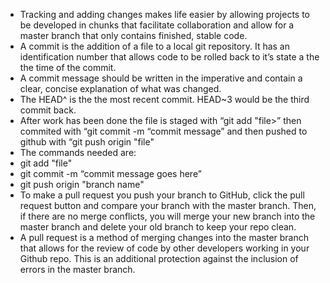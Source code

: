 - Tracking and adding changes makes life easier by allowing projects to be developed in chunks that facilitate collaboration and allow for a master branch that only contains finished, stable code. 
- A commit is the addition of a file to a local git repository. It has an identification number that allows code to be rolled back to it’s state a the the time of the commit. 
- A commit message should be written in the imperative and contain a clear, concise  explanation of what was changed. 
- The HEAD^ is the the most recent commit. HEAD~3 would be the third commit back. 
- After work has been done the file is staged with “git add "file>” then commited with “git commit -m “commit message” and then pushed to github with “git push origin "file"
- The commands needed are:
- git add "file"
- git commit -m “commit message goes here”
- git push origin "branch name"
- To make a pull request you push your branch to GitHub, click the pull request button and compare your branch with the master branch. Then, if there are no merge conflicts, you will merge your new branch into the master branch and delete your old branch to keep your repo clean. 
- A pull request is a method of merging changes into the master branch that allows for the review of code by other developers working in your Github repo. This is an additional protection against the inclusion of errors in the master branch. 